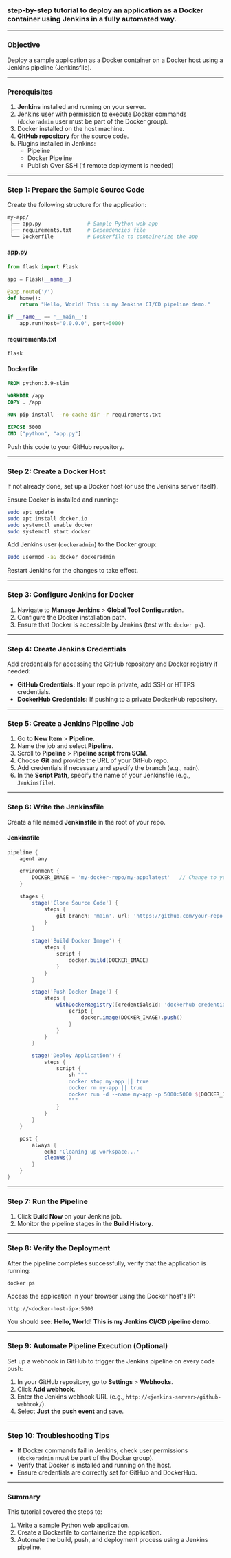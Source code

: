 ### **step-by-step tutorial** to deploy an application as a Docker container using Jenkins in a fully automated way.

---

### **Objective**
Deploy a sample application as a Docker container on a Docker host using a Jenkins pipeline (Jenkinsfile).

---

### **Prerequisites**
1. **Jenkins** installed and running on your server.
2. Jenkins user with permission to execute Docker commands (`dockeradmin` user must be part of the Docker group).
3. Docker installed on the host machine.
4. **GitHub repository** for the source code.
5. Plugins installed in Jenkins:
   - Pipeline
   - Docker Pipeline
   - Publish Over SSH (if remote deployment is needed)

---

### **Step 1: Prepare the Sample Source Code**

Create the following structure for the application:
```bash
my-app/
 ├── app.py               # Sample Python web app
 ├── requirements.txt     # Dependencies file
 └── Dockerfile           # Dockerfile to containerize the app
```

#### **app.py**
```python
from flask import Flask

app = Flask(__name__)

@app.route('/')
def home():
    return "Hello, World! This is my Jenkins CI/CD pipeline demo."

if __name__ == '__main__':
    app.run(host='0.0.0.0', port=5000)
```

#### **requirements.txt**
```
flask
```

#### **Dockerfile**
```dockerfile
FROM python:3.9-slim

WORKDIR /app
COPY . /app

RUN pip install --no-cache-dir -r requirements.txt

EXPOSE 5000
CMD ["python", "app.py"]
```

Push this code to your GitHub repository.

---

### **Step 2: Create a Docker Host**

If not already done, set up a Docker host (or use the Jenkins server itself).

Ensure Docker is installed and running:
```bash
sudo apt update
sudo apt install docker.io
sudo systemctl enable docker
sudo systemctl start docker
```

Add Jenkins user (`dockeradmin`) to the Docker group:
```bash
sudo usermod -aG docker dockeradmin
```

Restart Jenkins for the changes to take effect.

---

### **Step 3: Configure Jenkins for Docker**

1. Navigate to **Manage Jenkins** > **Global Tool Configuration**.
2. Configure the Docker installation path.
3. Ensure that Docker is accessible by Jenkins (test with: `docker ps`).

---

### **Step 4: Create Jenkins Credentials**

Add credentials for accessing the GitHub repository and Docker registry if needed:
- **GitHub Credentials:** If your repo is private, add SSH or HTTPS credentials.
- **DockerHub Credentials:** If pushing to a private DockerHub repository.

---

### **Step 5: Create a Jenkins Pipeline Job**

1. Go to **New Item** > **Pipeline**.
2. Name the job and select **Pipeline**.
3. Scroll to **Pipeline** > **Pipeline script from SCM**.
4. Choose **Git** and provide the URL of your GitHub repo.
5. Add credentials if necessary and specify the branch (e.g., `main`).
6. In the **Script Path**, specify the name of your Jenkinsfile (e.g., `Jenkinsfile`).

---

### **Step 6: Write the Jenkinsfile**

Create a file named **Jenkinsfile** in the root of your repo.

#### **Jenkinsfile**
```groovy
pipeline {
    agent any

    environment {
        DOCKER_IMAGE = 'my-docker-repo/my-app:latest'   // Change to your Docker repo
    }

    stages {
        stage('Clone Source Code') {
            steps {
                git branch: 'main', url: 'https://github.com/your-repo.git'
            }
        }

        stage('Build Docker Image') {
            steps {
                script {
                    docker.build(DOCKER_IMAGE)
                }
            }
        }

        stage('Push Docker Image') {
            steps {
                withDockerRegistry([credentialsId: 'dockerhub-credentials', url: '']) {
                    script {
                        docker.image(DOCKER_IMAGE).push()
                    }
                }
            }
        }

        stage('Deploy Application') {
            steps {
                script {
                    sh """
                    docker stop my-app || true
                    docker rm my-app || true
                    docker run -d --name my-app -p 5000:5000 ${DOCKER_IMAGE}
                    """
                }
            }
        }
    }

    post {
        always {
            echo 'Cleaning up workspace...'
            cleanWs()
        }
    }
}
```

---

### **Step 7: Run the Pipeline**

1. Click **Build Now** on your Jenkins job.
2. Monitor the pipeline stages in the **Build History**.

---

### **Step 8: Verify the Deployment**

After the pipeline completes successfully, verify that the application is running:
```bash
docker ps
```

Access the application in your browser using the Docker host's IP:
```
http://<docker-host-ip>:5000
```

You should see: **Hello, World! This is my Jenkins CI/CD pipeline demo.**

---

### **Step 9: Automate Pipeline Execution (Optional)**

Set up a webhook in GitHub to trigger the Jenkins pipeline on every code push:
1. In your GitHub repository, go to **Settings** > **Webhooks**.
2. Click **Add webhook**.
3. Enter the Jenkins webhook URL (e.g., `http://<jenkins-server>/github-webhook/`).
4. Select **Just the push event** and save.

---

### **Step 10: Troubleshooting Tips**

- If Docker commands fail in Jenkins, check user permissions (`dockeradmin` must be part of the Docker group).
- Verify that Docker is installed and running on the host.
- Ensure credentials are correctly set for GitHub and DockerHub.

---

### **Summary**

This tutorial covered the steps to:
1. Write a sample Python web application.
2. Create a Dockerfile to containerize the application.
3. Automate the build, push, and deployment process using a Jenkins pipeline.


